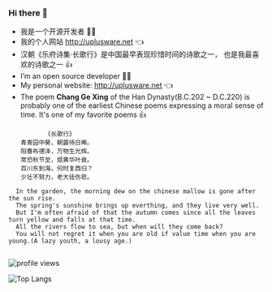### Hi there 👋
- 我是一个开源开发者 :technologist:
- 我的个人网站 http://uplusware.net :point_left:
- 汉朝《乐府诗集·长歌行》是中国最早表现珍惜时间的诗歌之一， 也是我最喜欢的诗歌之一 :thumbsup:
- I’m an open source developer :technologist:
- My personal website: http://uplusware.net :point_left:
- The poem **Chang Ge Xing** of the Han Dynasty(B.C.202 ~ D.C.220) is probably one of the earliest Chinese poems expressing a moral sense of time. It's one of my favorite poems :thumbsup:

```
          《长歌行》
　　青青园中葵，朝露待日晞。
　　阳春布德泽，万物生光辉。
　　常恐秋节至，焜黄华叶衰。
　　百川东到海，何时复西归？
　　少壮不努力，老大徒伤悲。
  
  In the garden, the morning dew on the chinese mallow is gone after the sun rise.
  The spring's sunshine brings up everthing, and they live very well.
  But I'm often afraid of that the autumn comes since all the leaves turn yellow and falls at that time.
  All the rivers flow to sea, but when will they come back?
  You will not regret it when you are old if value time when you are young.(A lazy youth, a lousy age.)
  
```

<img src="https://gpvc.arturio.dev/uplusware" alt="profile views"/>

![Top Langs](https://github-readme-stats.vercel.app/api/top-langs/?username=uplusware&hide=html&layout=compact&langs_count=12)
